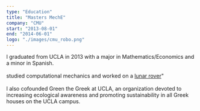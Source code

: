 ```yaml
---
type: "Education"
title: "Masters MechE"
company: "CMU"
start: "2013-08-01"
end: "2014-06-01"
logo: "./images/cmu_robo.png"
---
```


I graduated from UCLA in 2013 with a major in Mathematics/Economics and a minor in Spanish.
<br><br>
studied computational mechanics and worked on a <a href='https://twitter.com/astrobotic/status/561239211756773378' target='_blank'>lunar rover</a>"
<br><br>
I also cofounded Green the Greek at UCLA, an organization devoted to increasing ecological awareness and promoting sustainability in all Greek houses on the UCLA campus.
